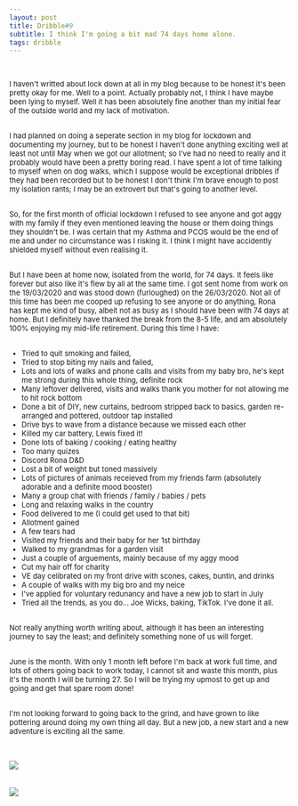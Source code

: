 ```yaml
---
layout: post
title: Dribble#9
subtitle: I think I'm going a bit mad 74 days home alone.
tags: dribble
---
```


<div class="text-center">
  <br/>
</div>

<div class="boxed">
  <font size="2">

I haven't writted about lock down at all in my blog because to be honest it's been pretty okay for me. Well to a point. Actually probably not, I think I have maybe been lying to myself. Well it has been absolutely fine another than my initial fear of the outside world and my lack of motivation. <br><br>

I had planned on doing a seperate section in my blog for lockdown and documenting my journey, but to be honest I haven't done anything exciting well at least not until May when we got our allotment; so I've had no need to really and it probably would have been a pretty boring read. I have spent a lot of time talking to myself when on dog walks, which I suppose would be exceptional dribbles if they had been recorded but to be honest I don't think I'm brave enough to post my isolation rants; I may be an extrovert but that's going to another level.<br><br>

So, for the first month of official lockdown I refused to see anyone and got aggy with my family if they even mentioned leaving the house or them doing things they shouldn't be. I was certain that my Asthma and PCOS would be the end of me and under no circumstance was I risking it. I think I might have accidently shielded myself without even realising it.<br><br>

But I have been at home now, isolated from the world, for 74 days. It feels like forever but also like it's flew by all at the same time. I got sent home from work on the 19/03/2020 and was stood down (furloughed) on the 26/03/2020. Not all of this time has been me cooped up refusing to see anyone or do anything, Rona has kept me kind of busy, albeit not as busy as I should have been with 74 days at home. But I definitely have thanked the break from the 8-5 life, and am absolutely 100% enjoying my mid-life retirement. During this time I have:<br><br>
 - Tried to quit smoking and failed,<br>
 - Tried to stop biting my nails and failed,<br>
 - Lots and lots of walks and phone calls and visits from my baby bro, he's kept me strong during this whole thing, definite rock <br>
 - Many leftover delivered, visits and walks thank you mother for not allowing me to hit rock bottom<br>
 - Done a bit of DIY, new curtains, bedroom stripped back to basics, garden re-arranged and pottered, outdoor tap installed<br>
 - Drive bys to wave from a distance because we missed each other<br>
 - Killed my car battery, Lewis fixed it!<br>
 - Done lots of baking / cooking / eating healthy<br>
 - Too many quizes<br>
 - Discord Rona D&D<br>
 - Lost a bit of weight but toned massively<br>
 - Lots of pictures of animals receieved from my friends farm (absolutely adorable and a definite mood booster)<br>
 - Many a group chat with friends / family / babies / pets<br>
 - Long and relaxing walks in the country<br>
 - Food delivered to me (I could get used to that bit) <br>
 - Allotment gained<br>
 - A few tears had<br>
 - Visited my friends and their baby for her 1st birthday<br>
 - Walked to my grandmas for a garden visit <br>
 - Just a couple of arguements, mainly because of my aggy mood<br>
 - Cut my hair off for charity<br>
 - VE day celibrated on my front drive with scones, cakes, buntin, and drinks<br>
 - A couple of walks with my big bro and my neice<br>
 - I've applied for voluntary redunancy and have a new job to start in July<br>
 - Tried all the trends, as you do... Joe Wicks, baking, TikTok. I've done it all.<br><br>

Not really anything worth writing about, although it has been an interesting journey to say the least; and definitely something none of us will forget. <br><br>

June is the month. With only 1 month left before I'm back at work full time, and lots of others going back to work today, I cannot sit and waste this month, plus it's the month I will be turning 27. So I will be trying my upmost to get up and going and get that spare room done! <br><br>

I'm not looking forward to going back to the grind, and have grown to like pottering around doing my own thing all day. But a new job, a new start and a new adventure is exciting all the same.


<br>
<div class="text-center">
  <br/>
  <img src="{{ site.baseurl }}/img/dribble9.jpeg"/>
</div>      
<br>
<div class="text-center">
  <br/>
  <img src="{{ site.baseurl }}/img/dribble9_2.jpeg"/>
</div>    
</font>
    <br><br>
